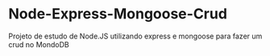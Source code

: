 # Node-Express-Mongoose-Crud
Projeto de estudo de Node.JS utilizando express e mongoose para fazer um crud no MondoDB

